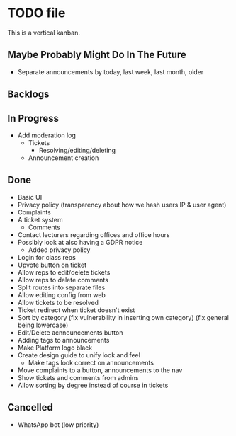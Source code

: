 # TODO file

This is a vertical kanban.

## Maybe Probably Might Do In The Future

- Separate announcements by today, last week, last month, older

## Backlogs


## In Progress

- Add moderation log
	- Tickets
		- Resolving/editing/deleting
	- Announcement creation

## Done

- Basic UI
- Privacy policy (transparency about how we hash users IP & user agent)
- Complaints
- A ticket system
	- Comments
- Contact lecturers regarding offices and office hours
- Possibly look at also having a GDPR notice
	- Added privacy policy
- Login for class reps
- Upvote button on ticket
- Allow reps to edit/delete tickets
- Allow reps to delete comments
- Split routes into separate files
- Allow editing config from web
- Allow tickets to be resolved
- Ticket redirect when ticket doesn't exist
- Sort by category (fix vulnerability in inserting own category) (fix general being lowercase)
- Edit/Delete acnnouncements button
- Adding tags to announcements
- Make Platform logo black
- Create design guide to unify look and feel
	- Make tags look correct on announcements
- Move complaints to a button, announcements to the nav
- Show tickets and comments from admins
- Allow sorting by degree instead of course in tickets

## Cancelled

- WhatsApp bot (low priority)
